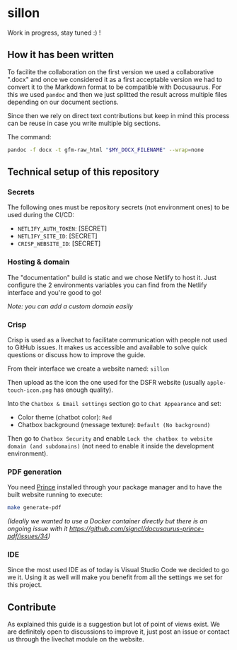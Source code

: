 # sillon

Work in progress, stay tuned :) !

<!-- TODO: description -->

## How it has been written

To facilite the collaboration on the first version we used a collaborative ".docx" and once we considered it as a first acceptable version we had to convert it to the Markdown format to be compatible with Docusaurus. For this we used `pandoc` and then we just splitted the result across multiple files depending on our document sections.

Since then we rely on direct text contributions but keep in mind this process can be reuse in case you write multiple big sections.

The command:

```sh
pandoc -f docx -t gfm-raw_html "$MY_DOCX_FILENAME" --wrap=none
```

## Technical setup of this repository

### Secrets

The following ones must be repository secrets (not environment ones) to be used during the CI/CD:

- `NETLIFY_AUTH_TOKEN`: [SECRET]
- `NETLIFY_SITE_ID`: [SECRET]
- `CRISP_WEBSITE_ID`: [SECRET]

### Hosting & domain

The "documentation" build is static and we chose Netlify to host it. Just configure the 2 environments variables you can find from the Netlify interface and you're good to go!

_Note: you can add a custom domain easily_

### Crisp

Crisp is used as a livechat to facilitate communication with people not used to GitHub issues. It makes us accessible and available to solve quick questions or discuss how to improve the guide.

From their interface we create a website named: `sillon`

Then upload as the icon the one used for the DSFR website (usually `apple-touch-icon.png` has enough quality).

Into the `Chatbox & Email settings` section go to `Chat Appearance` and set:

- Color theme (chatbot color): `Red`
- Chatbox background (message texture): `Default (No background)`

Then go to `Chatbox Security` and enable `Lock the chatbox to website domain (and subdomains)` (not need to enable it inside the development environment).

### PDF generation

You need [Prince](https://www.princexml.com/) installed through your package manager and to have the built website running to execute:

```bash
make generate-pdf
```

_(Ideally we wanted to use a Docker container directly but there is an ongoing issue with it https://github.com/signcl/docusaurus-prince-pdf/issues/34)_

### IDE

Since the most used IDE as of today is Visual Studio Code we decided to go we it. Using it as well will make you benefit from all the settings we set for this project.

## Contribute

As explained this guide is a suggestion but lot of point of views exist. We are definitely open to discussions to improve it, just post an issue or contact us through the livechat module on the website.
